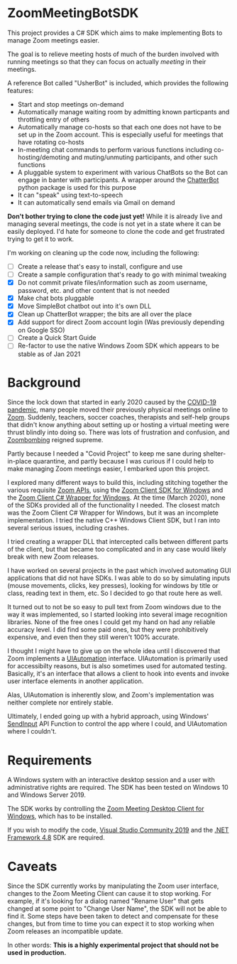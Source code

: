 # ZoomMeetingBotSDK

This project provides a C# SDK which aims to make implementing Bots to manage Zoom meetings easier.

The goal is to relieve meeting hosts of much of the burden involved with running meetings so that they can focus on actually *meeting* in their meetings.

A reference Bot called "UsherBot" is included, which provides the following features:
* Start and stop meetings on-demand
* Automatically manage waiting room by admitting known particpants and throttling entry of others
* Automatically manage co-hosts so that each one does not have to be set up in the Zoom account.  This is especially useful for meetings that have rotating co-hosts
* In-meeting chat commands to perform various functions including co-hosting/demoting and muting/unmuting participants, and other such functions
* A pluggable system to experiment with various ChatBots so the Bot can engage in banter with participants.  A wrapper around the [ChatterBot](https://pypi.org/project/ChatterBot/) python package is used for this purpose
* It can "speak" using text-to-speech
* It can automatically send emails via Gmail on demand

**Don't bother trying to clone the code just yet!**  While it is already live and managing several meetings, the code is not yet in a state where it can be easily deployed.  I'd hate for someone to clone the code and get frustrated trying to get it to work.

I'm working on cleaning up the code now, including the following:
- [ ] Create a release that's easy to install, configure and use
- [ ] Create a sample configuration that's ready to go with minimal tweaking
- [x] Do not commit private files/information such as zoom username, password, etc. and other content that is not needed
- [X] Make chat bots pluggable
- [X] Move SimpleBot chatbot out into it's own DLL
- [X] Clean up ChatterBot wrapper; the bits are all over the place
- [X] Add support for direct Zoom account login (Was previously depending on Google SSO)
- [ ] Create a Quick Start Guide
- [ ] Re-factor to use the native Windows Zoom SDK which appears to be stable as of Jan 2021

# Background

Since the lock down that started in early 2020 caused by the [COVID-19 pandemic](https://en.wikipedia.org/wiki/COVID-19_pandemic), many people moved their previously physical meetings online to [Zoom](https://zoom.us/).  Suddenly, teachers, soccer coaches, therapists and self-help groups that didn't know anything about setting up or hosting a virtual meeting were thrust blindly into doing so.  There was lots of frustration and confusion, and [Zoombombing](https://en.wikipedia.org/wiki/Zoombombing) reigned supreme.

Partly because I needed a "Covid Project" to keep me sane during shelter-in-place quarantine, and partly because I was curious if I could help to make managing Zoom meetings easier, I embarked upon this project.

I explored many different ways to build this, including stitching together the various requisite [Zoom APIs](https://marketplace.zoom.us/docs/api-reference/zoom-api), using the [Zoom Client SDK for Windows](https://marketplace.zoom.us/docs/sdk/native-sdks/windows/mastering-sdk/windows-sdk-functions) and the [Zoom Client C# Wrapper for Windows](https://marketplace.zoom.us/docs/sdk/native-sdks/windows/c-sharp-wrapper).  At the time (March 2020), none of the SDKs provided all of the functionality I needed.  The closest match was the Zoom Client C# Wrapper for Windows, but it was an incomplete implementation.  I tried the native C++ Windows Client SDK, but I ran into several serious issues, including crashes.

I tried creating a wrapper DLL that intercepted calls between different parts of the client, but that became too complicated and in any case would likely break with new Zoom releases.

I have worked on several projects in the past which involved automating GUI applications that did not have SDKs.  I was able to do so by simulating inputs (mouse movements, clicks, key presses), looking for windows by title or class, reading text in them, etc.  So I decided to go that route here as well.

It turned out to not be so easy to pull text from Zoom windows due to the way it was implemented, so I started looking into several image recognition libraries.  None of the free ones I could get my hand on had any reliable accuracy level.  I did find some paid ones, but they were prohibitively expensive, and even then they still weren't 100% accurate.

I thought I might have to give up on the whole idea until I discovered that Zoom implements a [UIAutomation](https://docs.microsoft.com/en-us/dotnet/framework/ui-automation/ui-automation-overview) interface.  UIAutomation is primarily used for accessibilty reasons, but is also sometimes used for automated testing.  Basically, it's an interface that allows a client to hook into events and invoke user interface elements in another application.

Alas, UIAutomation is inherently slow, and Zoom's implementation was neither complete nor entirely stable.

Ultimately, I ended going up with a hybrid approach, using Windows' [SendInput](https://docs.microsoft.com/en-us/windows/win32/api/winuser/nf-winuser-sendinput) API Function to control the app where I could, and UIAutomation where I couldn't.

# Requirements

A Windows system with an interactive desktop session and a user with administrative rights are required.  The SDK has been tested on Windows 10 and Windows Server 2019.

The SDK works by controlling the [Zoom Meeting Desktop Client for Windows](https://zoom.us/client/latest/ZoomInstaller.exe), which has to be installed.

If you wish to modify the code, [Visual Studio Community 2019](https://visualstudio.microsoft.com/vs/community/) and the [.NET Framework 4.8](https://devblogs.microsoft.com/dotnet/announcing-the-net-framework-4-8/) SDK are required.

# Caveats

Since the SDK currently works by manipulating the Zoom user interface, changes to the Zoom Meeting Client can cause it to stop working.  For example, if it's looking for a dialog named "Rename User" that gets changed at some point to "Change User Name", the SDK will not be able to find it.  Some steps have been taken to detect and compensate for these changes, but from time to time you can expect it to stop working when Zoom releases an incompatible update.

In other words: **This is a highly experimental project that should not be used in production.**